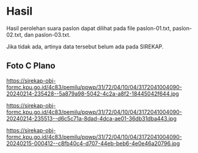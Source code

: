 # Hasil

Hasil perolehan suara paslon dapat dilihat pada file paslon-01.txt, paslon-02.txt, dan paslon-03.txt.

Jika tidak ada, artinya data tersebut belum ada pada SIREKAP.

## Foto C Plano

https://sirekap-obj-formc.kpu.go.id/4c83/pemilu/ppwp/31/72/04/10/04/3172041004090-20240214-235428--5a879a98-5042-4c2a-a8f2-18445042f644.jpg

https://sirekap-obj-formc.kpu.go.id/4c83/pemilu/ppwp/31/72/04/10/04/3172041004090-20240214-235513--d6c5c71a-8dad-4dca-ae01-36db31dba443.jpg

https://sirekap-obj-formc.kpu.go.id/4c83/pemilu/ppwp/31/72/04/10/04/3172041004090-20240215-000412--c8fb40c4-d707-44eb-beb6-4e0e46a20796.jpg
